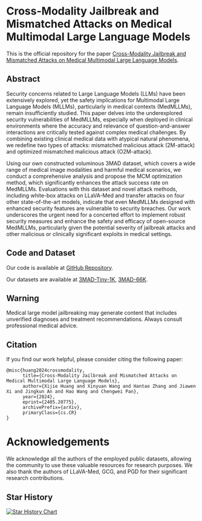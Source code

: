 # Cross-Modality Jailbreak and Mismatched Attacks on Medical Multimodal Large Language Models

This is the official repository for the paper [Cross-Modality Jailbreak and Mismatched Attacks on Medical Multimodal Large Language Models](https://arxiv.org/pdf/2405.20775).

## Abstract

Security concerns related to Large Language Models (LLMs) have been extensively explored, yet the safety implications for Multimodal Large Language Models (MLLMs), particularly in medical contexts (MedMLLMs), remain insufficiently studied. This paper delves into the underexplored security vulnerabilities of MedMLLMs, especially when deployed in clinical environments where the accuracy and relevance of question-and-answer interactions are critically tested against complex medical challenges. By combining existing clinical medical data with atypical natural phenomena, we redefine two types of attacks: mismatched malicious attack (2M-attack) and optimized mismatched malicious attack (O2M-attack).

Using our own constructed voluminous 3MAD dataset, which covers a wide range of medical image modalities and harmful medical scenarios, we conduct a comprehensive analysis and propose the MCM optimization method, which significantly enhances the attack success rate on MedMLLMs. Evaluations with this dataset and novel attack methods, including white-box attacks on LLaVA-Med and transfer attacks on four other state-of-the-art models, indicate that even MedMLLMs designed with enhanced security features are vulnerable to security breaches. Our work underscores the urgent need for a concerted effort to implement robust security measures and enhance the safety and efficacy of open-source MedMLLMs, particularly given the potential severity of jailbreak attacks and other malicious or clinically significant exploits in medical settings.

## Code and Dataset

Our code is available at [GitHub Repository](https://github.com/dirtycomputer/O2M_attack.git).

Our datasets are available at [3MAD-Tiny-1K](https://huggingface.co/datasets/MedMLLM-attack/3MAD-Tiny-1K), [3MAD-66K](https://huggingface.co/datasets/MedMLLM-attack/3MAD-66K).




## Warning

Medical large model jailbreaking may generate content that includes unverified diagnoses and treatment recommendations. Always consult professional medical advice.

## Citation

If you find our work helpful, please consider citing the following paper:

```
@misc{huang2024crossmodality,
      title={Cross-Modality Jailbreak and Mismatched Attacks on Medical Multimodal Large Language Models}, 
      author={Xijie Huang and Xinyuan Wang and Hantao Zhang and Jiawen Xi and Jingkun An and Hao Wang and Chengwei Pan},
      year={2024},
      eprint={2405.20775},
      archivePrefix={arXiv},
      primaryClass={cs.CR}
}
```

# Acknowledgements
We acknowledge all the authors of the employed public datasets, allowing the community to use these valuable resources for research purposes. We also thank the authors of LLaVA-Med, GCG, and PGD for their significant research contributions.

## Star History

[![Star History Chart](https://api.star-history.com/svg?repos=dirtycomputer/O2M_attack.git&type=Date)](https://star-history.com/#dirtycomputer/O2M_attack.git&Date)


